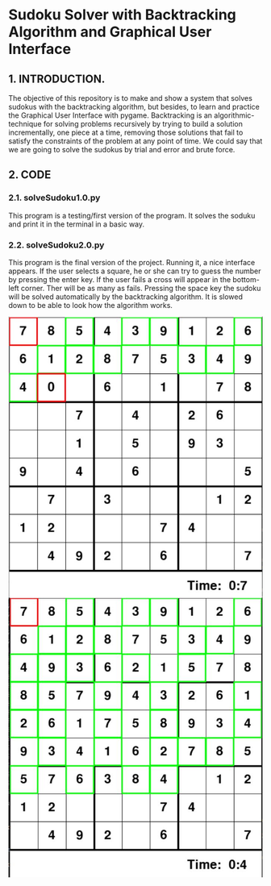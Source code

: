 # Sudoku Solver with Backtracking Algorithm and Graphical User Interface
## 1. INTRODUCTION.
The objective of this repository is to make and show a system that solves sudokus with the backtracking algorithm, but besides, to learn and practice the Graphical User Interface with pygame. Backtracking is an algorithmic-technique for solving problems recursively by trying to build a solution incrementally, one piece at a time, removing those solutions that fail to satisfy the constraints of the problem at any point of time. We could say that we are going to solve the sudokus by trial and error and brute force.

## 2. CODE
### 2.1. solveSudoku1.0.py
This program is a testing/first version of the program. It solves the soduku and print it in the terminal in a basic way.
### 2.2. solveSudoku2.0.py
This program is the final version of the project. Running it, a nice interface appears. If the user selects a square, he or she can try to guess the number by pressing the enter key. If the user fails a cross will appear in the bottom-left corner. Ther will be as many as fails. Pressing the space key the sudoku will be solved automatically by the backtracking algorithm. It is slowed down to be able to look how the algorithm works.

  <img src="img/sudoku1.JPG" width="536" align="center">

  <img src="img/sudoku2.JPG" width="536" align="center">
